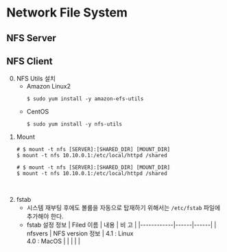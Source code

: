 # Network File System

## NFS Server
## NFS Client
0. NFS Utils 설치
    * Amazon Linux2
        ```
        $ sudo yum install -y amazon-efs-utils
        ```
    * CentOS
        ```
        $ sudo yum install -y nfs-utils
        ```
1. Mount
	```
    # $ mount -t nfs [SERVER]:[SHARED_DIR] [MOUNT_DIR]
    $ mount -t nfs 10.10.0.1:/etc/local/httpd /shared

	# $ mount -t nfs [SERVER]:[SHARED_DIR] [MOUNT_DIR]
    $ mount -t nfs 10.10.0.1:/etc/local/httpd /shared
	```
</br>

2. fstab
	* 시스템 재부팅 후에도 볼륨을 자동으로 탑재하기 위해서는 ```/etc/fstab``` 파일에 추가해야 한다.
	* fstab 설정 정보
		| Filed 이름 | 내용 | 비 고 |
		|------------|------|------|
        | nfsvers | NFS version 정보 | 4.1 : Linux </br>4.0 : MacOS |
        |  |  |  |